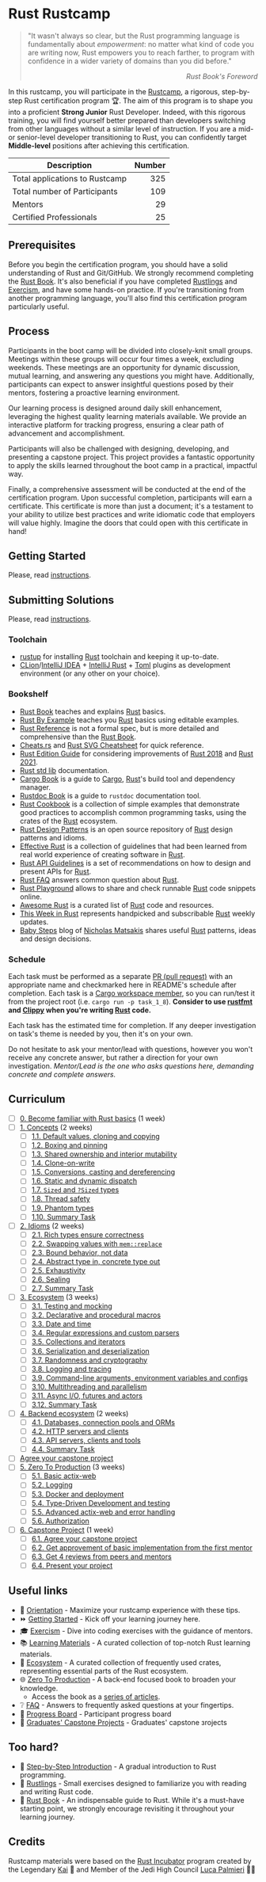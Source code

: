 Rust Rustcamp
==============

> "It wasn't always so clear, but the Rust programming language is fundamentally about _empowerment_: no matter what kind of code you are writing now, Rust empowers you to reach farther, to program with confidence in a wider variety of domains than you did before."
_<div align="right">Rust Book's Foreword</div>_

In this rustcamp, you will participate in the [Rustcamp], a rigorous, step-by-step Rust certification program 🏆. The aim of this program is to shape you into a proficient **Strong Junior** Rust Developer. Indeed, with this rigorous training, you will find yourself better prepared than developers switching from other languages without a similar level of instruction. If you are a mid- or senior-level developer transitioning to Rust, you can confidently target **Middle-level** positions after achieving this certification.

| Description                     | Number |
|---------------------------------|-------:|
| Total applications to Rustcamp  |    325 |
| Total number of Participants    |    109 |
| Mentors    |    29 |
| Certified Professionals         |     25 |

## Prerequisites

Before you begin the certification program, you should have a solid understanding of Rust and Git/GitHub. We strongly recommend completing the [Rust Book]. It's also beneficial if you have completed [Rustlings] and [Exercism], and have some hands-on practice. If you're transitioning from another programming language, you'll also find this certification program particularly useful.

## Process

Participants in the boot camp will be divided into closely-knit small groups. Meetings within these groups will occur four times a week, excluding weekends. These meetings are an opportunity for dynamic discussion, mutual learning, and answering any questions you might have. Additionally, participants can expect to answer insightful questions posed by their mentors, fostering a proactive learning environment.

Our learning process is designed around daily skill enhancement, leveraging the highest quality learning materials available. We provide an interactive platform for tracking progress, ensuring a clear path of advancement and accomplishment.

Participants will also be challenged with designing, developing, and presenting a capstone project. This project provides a fantastic opportunity to apply the skills learned throughout the boot camp in a practical, impactful way.

Finally, a comprehensive assessment will be conducted at the end of the certification program. Upon successful completion, participants will earn a certificate. This certificate is more than just a document; it's a testament to your ability to utilize best practices and write idiomatic code that employers will value highly. Imagine the doors that could open with this certificate in hand!

## Getting Started

Please, read [instructions][Getting Started].

## Submitting Solutions

Please, read [instructions][Submitting Solutions].

### Toolchain

- [rustup] for installing [Rust] toolchain and keeping it up-to-date.
- [CLion]/[IntelliJ IDEA] + [IntelliJ Rust] + [Toml][IntelliJ Toml] plugins as development environment (or any other on your choice).


### Bookshelf

- [Rust Book] teaches and explains [Rust] basics.
- [Rust By Example] teaches you [Rust] basics using editable examples.
- [Rust Reference] is not a formal spec, but is more detailed and comprehensive than the [Rust Book].
- [Cheats.rs] and [Rust SVG Cheatsheet] for quick reference.
- [Rust Edition Guide] for considering improvements of [Rust 2018] and [Rust 2021].
- [Rust std lib] documentation.
- [Cargo Book] is a guide to [Cargo], [Rust]'s build tool and dependency manager.
- [Rustdoc Book] is a guide to `rustdoc` documentation tool.
- [Rust Cookbook] is a collection of simple examples that demonstrate good practices to accomplish common programming tasks, using the crates of the [Rust] ecosystem.
- [Rust Design Patterns] is an open source repository of [Rust] design patterns and idioms.
- [Effective Rust] is a collection of guidelines that had been learned from real world experience of creating software in [Rust].
- [Rust API Guidelines] is a set of recommendations on how to design and present APIs for [Rust].
- [Rust FAQ] answers common question about [Rust].
- [Rust Playground] allows to share and check runnable [Rust] code snippets online.
- [Awesome Rust] is a curated list of [Rust] code and resources.
- [This Week in Rust] represents handpicked and subscribable [Rust] weekly updates.
- [Baby Steps] blog of [Nicholas Matsakis](https://github.com/nikomatsakis) shares useful [Rust] patterns, ideas and design decisions.




### Schedule

Each task must be performed as a separate [PR (pull request)][PR] with an appropriate name and checkmarked here in README's schedule after completion. Each task is a [Cargo workspace member][13], so you can run/test it from the project root (i.e. `cargo run -p task_1_8`). __Consider to use [rustfmt] and [Clippy] when you're writing [Rust] code.__

Each task has the estimated time for completion. If any deeper investigation on task's theme is needed by you, then it's on your own.

Do not hesitate to ask your mentor/lead with questions, however you won't receive any concrete answer, but rather a direction for your own investigation. _Mentor/Lead is the one who asks questions here, demanding concrete and complete answers._

## Curriculum

- [ ] [0. Become familiar with Rust basics][Task 0] (1 week)
- [ ] [1. Concepts][Task 1] (2 weeks)
    - [ ] [1.1. Default values, cloning and copying][Task 1.1]
    - [ ] [1.2. Boxing and pinning][Task 1.2]
    - [ ] [1.3. Shared ownership and interior mutability][Task 1.3]
    - [ ] [1.4. Clone-on-write][Task 1.4]
    - [ ] [1.5. Conversions, casting and dereferencing][Task 1.5]
    - [ ] [1.6. Static and dynamic dispatch][Task 1.6]
    - [ ] [1.7. `Sized` and `?Sized` types][Task 1.7]
    - [ ] [1.8. Thread safety][Task 1.8]
    - [ ] [1.9. Phantom types][Task 1.9]
    - [ ] [1.10. Summary Task][Task 1 Summary Task]
- [ ] [2. Idioms][Task 2] (2 weeks)
    - [ ] [2.1. Rich types ensure correctness][Task 2.1]
    - [ ] [2.2. Swapping values with `mem::replace`][Task 2.2]
    - [ ] [2.3. Bound behavior, not data][Task 2.3]
    - [ ] [2.4. Abstract type in, concrete type out][Task 2.4]
    - [ ] [2.5. Exhaustivity][Task 2.5]
    - [ ] [2.6. Sealing][Task 2.6]
    - [ ] [2.7. Summary Task][Task 2 Summary Task]
- [ ] [3. Ecosystem][Task 3] (3 weeks)
    - [ ] [3.1. Testing and mocking][Task 3.1]
    - [ ] [3.2. Declarative and procedural macros][Task 3.2]
    - [ ] [3.3. Date and time][Task 3.3]
    - [ ] [3.4. Regular expressions and custom parsers][Task 3.4]
    - [ ] [3.5. Collections and iterators][Task 3.5]
    - [ ] [3.6. Serialization and deserialization][Task 3.6]
    - [ ] [3.7. Randomness and cryptography][Task 3.7]
    - [ ] [3.8. Logging and tracing][Task 3.8]
    - [ ] [3.9. Command-line arguments, environment variables and configs][Task 3.9]
    - [ ] [3.10. Multithreading and parallelism][Task 3.10]
    - [ ] [3.11. Async I/O, futures and actors][Task 3.11]
    - [ ] [3.12. Summary Task][Task 3 Summary Task]
- [ ] [4. Backend ecosystem][Task 4] (2 weeks)
    - [ ] [4.1. Databases, connection pools and ORMs][Task 4.1]
    - [ ] [4.2. HTTP servers and clients][Task 4.2]
    - [ ] [4.3. API servers, clients and tools][Task 4.3]
    - [ ] [4.4. Summary Task][Task 4 Summary Task]
- [ ] [Agree your capstone project][Task 6.1]
- [ ] [5. Zero To Production][Task 5] (3 weeks)
    - [ ] [5.1. Basic actix-web][Task 5.1]
    - [ ] [5.2. Logging][Task 5.2]
    - [ ] [5.3. Docker and deployment][Task 5.3]
    - [ ] [5.4. Type-Driven Development and testing][Task 5.4]
    - [ ] [5.5. Advanced actix-web and error handling][Task 5.5]
    - [ ] [5.6. Authorization][Task 5.6]
- [ ] [6. Capstone Project][Task 6] (1 week)
    - [ ] [6.1. Agree your capstone project][Task 6.1]
    - [ ] [6.2. Get approvement of basic implementation from the first mentor][Task 6.2]
    - [ ] [6.3. Get 4 reviews from peers and mentors][Task 6.3]
    - [ ] [6.4. Present your project][Task 6.4]

## Useful links

- 🧭 [Orientation] - Maximize your rustcamp experience with these tips.
- ⏩ [Getting Started][Getting Started] - Kick off your learning journey here.
- 🎓 [Exercism] - Dive into coding exercises with the guidance of mentors.
- 📚 [Learning Materials][Learning Materials] - A curated collection of top-notch Rust learning materials.
- 🔧 [Ecosystem][Ecosystem] - A curated collection of frequently used crates, representing essential parts of the Rust ecosystem.
- 🌐 [Zero To Production] - A back-end focused book to broaden your knowledge.
  - Access the book as a [series of articles][Zero To Production as a series of articles].
- ❔ [FAQ] - Answers to frequently asked questions at your fingertips.
- 🔄 [Progress Board] - Participant progress board
- 🚀 [Graduates' Capstone Projects] - Graduates' сapstone зrojects
  
## Too hard?

- 👣 [Step-by-Step Introduction] - A gradual introduction to Rust programming.
- 🐣 [Rustlings] - Small exercises designed to familiarize you with reading and writing Rust code.
- 📘 [Rust Book] - An indispensable guide to Rust. While it's a must-have starting point, we strongly encourage revisiting it throughout your learning journey.
<!-- - 🗂️ Awesome List of [Learning Materials on Git][Learning Materials on Git] - Essential resources for mastering Git. -->

## Credits

Rustcamp materials were based on the [Rust Incubator](https://github.com/instrumentisto/rust-incubator) program created by the Legendary [Kai](https://github.com/tyranron) 💜 and Member of the Jedi High Council [Luca Palmieri](https://github.com/LukeMathWalker) 🧙‍♂️

[Task 0]: 0_vocabulary
[Task 1]: 1_concepts
[Task 1.1]: 1_concepts/1_1_default_clone_copy
[Task 1.2]: 1_concepts/1_2_box_pin
[Task 1.3]: 1_concepts/1_3_rc_cell
[Task 1.4]: 1_concepts/1_4_cow
[Task 1.5]: 1_concepts/1_5_convert_cast_deref
[Task 1.6]: 1_concepts/1_6_dispatch
[Task 1.7]: 1_concepts/1_7_sized
[Task 1.8]: 1_concepts/1_8_thread_safety
[Task 1.9]: 1_concepts/1_9_phantom
[Task 1 Summary Task]: 1_concepts/README.md#task
[Task 2]: 2_idioms
[Task 2.1]: 2_idioms/2_1_type_safety
[Task 2.2]: 2_idioms/2_2_mem_replace
[Task 2.3]: 2_idioms/2_3_bound_impl
[Task 2.4]: 2_idioms/2_4_generic_in_type_out
[Task 2.5]: 2_idioms/2_5_exhaustivity
[Task 2.6]: 2_idioms/2_6_sealing
[Task 2 Summary Task]: 2_idioms/README.md#task
[Task 3]: 3_ecosystem
[Task 3.1]: 3_ecosystem/3_1_testing
[Task 3.2]: 3_ecosystem/3_2_macro
[Task 3.3]: 3_ecosystem/3_3_date_time
[Task 3.4]: 3_ecosystem/3_4_regex_parsing
[Task 3.5]: 3_ecosystem/3_5_collections
[Task 3.6]: 3_ecosystem/3_6_serde
[Task 3.7]: 3_ecosystem/3_7_rand_crypto
[Task 3.8]: 3_ecosystem/3_8_log
[Task 3.9]: 3_ecosystem/3_9_cmd_env_conf
[Task 3.10]: 3_ecosystem/3_10_threads
[Task 3.11]: 3_ecosystem/3_11_async
[Task 3 Summary Task]: 3_ecosystem/README.md#task
[Task 4]: 4_backend
[Task 4.1]: 4_backend/4_1_db
[Task 4.2]: 4_backend/4_2_http
[Task 4.3]: 4_backend/4_3_api
[Task 4 Summary Task]: 4_backend/README.md#task
[Task 5]: 5_zero2prod
[Task 5.1]: 5_zero2prod/3_chapter
[Task 5.2]: 5_zero2prod/4_chapter
[Task 5.3]: 5_zero2prod/5_chapter
[Task 5.4]: 5_zero2prod/6_chapter
[Task 5.5]: 5_zero2prod/7_chapter
[Task 5.6]: 5_zero2prod/10_chapter
[Task 6]: 6_project
[Task 6.1]: 6_project/README.md#task-61-agree-on-your-capstone-project
[Task 6.2]: 6_project/README.md#task-62-get-approvement-of-basic-implementation-from-the-first-mentor
[Task 6.3]: 6_project/README.md#task-63-get-4-reviews-from-peers-and-mentors
[Task 6.4]: 6_project/README.md#task-64-present-your-project

[Awesome Rust]: https://github.com/rust-unofficial/awesome-rust
[Baby Steps]: http://smallcultfollowing.com/babysteps
[Cargo]: https://github.com/rust-lang/cargo
[Cargo Book]: https://doc.rust-lang.org/cargo
[Cheats.rs]: https://cheats.rs
[CLion]: https://www.jetbrains.com/clion
[Effective Rust]: https://www.lurklurk.org/effective-rust
[GitHub repository]: https://help.github.com/articles/github-glossary/#repository
[IntelliJ IDEA]: https://www.jetbrains.com/idea
[IntelliJ Rust]: https://intellij-rust.github.io
[IntelliJ Toml]: https://plugins.jetbrains.com/plugin/8195-toml
[PR]: https://help.github.com/articles/github-glossary/#pull-request
[workspace]: https://doc.rust-lang.org/book/ch14-03-cargo-workspaces.html
[Rust]: https://www.rust-lang.org
[Rust 2018]: https://doc.rust-lang.org/edition-guide/rust-2018/index.html
[Rust 2021]: https://doc.rust-lang.org/edition-guide/rust-2021/index.html
[Rust API Guidelines]: https://rust-lang.github.io/api-guidelines
[Rust By Example]: https://doc.rust-lang.org/rust-by-example
[Rust Cookbook]: https://rust-lang-nursery.github.io/rust-cookbook
[Rust Design Patterns]: https://rust-unofficial.github.io/patterns
[Rust Edition Guide]: https://doc.rust-lang.org/edition-guide
[Rust FAQ]: https://prev.rust-lang.org/faq.html
[Rust Playground]: https://play.rust-lang.org
[Rust Reference]: https://doc.rust-lang.org/reference
[Rust std lib]: https://doc.rust-lang.org/std
[Rust SVG Cheatsheet]: https://www.breakdown-notes.com/make/load/rust_cs_canvas/true
[Rustdoc Book]: https://doc.rust-lang.org/rustdoc
[Clippy]: https://github.com/rust-lang/rust-clippy
[rustfmt]: https://github.com/rust-lang/rustfmt
[Rustcamp ]: https://github.com/rust-lang-ua/rustcamp
[Fork As Template]: https://help.github.com/en/articles/creating-a-repository-from-a-template
[rustup]: https://rustup.rs
[This Week in Rust]: https://this-week-in-rust.org
[bot]: https://github.com/1tbot
[how to fork - step by step]: ./how_to_fork.md

[Orientation]: ./orientation.md
[Getting Started]: ./orientation.md#getting-started
[Submitting Solutions]: ./orientation.md#submitting-solutions
[Exercism]: https://exercism.org/tracks/rust
[Rust Quiz]: https://github.com/dtolnay/rust-quiz
[Learning Materials]: https://github.com/rust-lang-ua/learn_rust_together/blob/master/learn.md
[Ecosystem]: https://github.com/rust-lang-ua/learn_rust_together/blob/master/toolbox_general.md
[Zero To Production]: https://www.zero2prod.com/index.html?country=Ukraine&discount_code=EEU60
[Zero To Production as a series of articles]: ./backend_book.md
[FAQ]: ./faq.md
[Step-by-Step Introduction]: https://github.com/rust-lang-ua/learn_rust_together/blob/master/introduction.md
[Rustlings]: https://github.com/rust-lang/rustlings
[Learning Materials on Git]: https://github.com/Learn-Together-Pro/LearnGitTogether
[Rust Book]: https://doc.rust-lang.org/book
[Progress Board]: https://github.com/rust-lang-ua/rustcamp_progress/blob/master/README.md
[Graduates' Capstone Projects]: https://github.com/rust-lang-ua/rustcamp_projects


[13]: https://doc.rust-lang.org/book/ch14-03-cargo-workspaces.html
